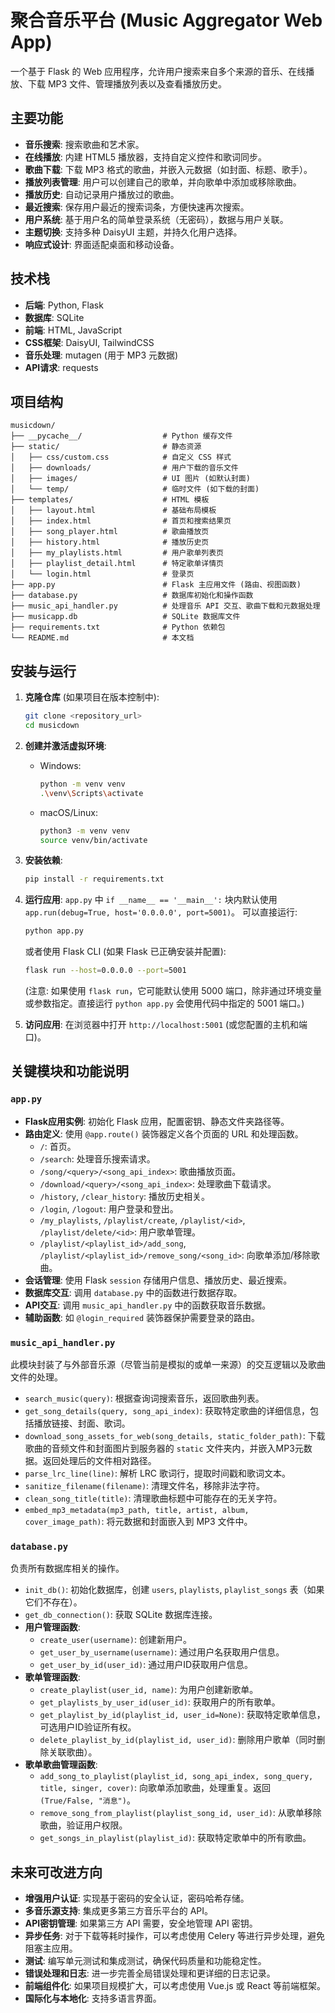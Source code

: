 # 聚合音乐平台 (Music Aggregator Web App)

一个基于 Flask 的 Web 应用程序，允许用户搜索来自多个来源的音乐、在线播放、下载 MP3 文件、管理播放列表以及查看播放历史。

## 主要功能

- **音乐搜索**: 搜索歌曲和艺术家。
- **在线播放**: 内建 HTML5 播放器，支持自定义控件和歌词同步。
- **歌曲下载**: 下载 MP3 格式的歌曲，并嵌入元数据（如封面、标题、歌手）。
- **播放列表管理**: 用户可以创建自己的歌单，并向歌单中添加或移除歌曲。
- **播放历史**: 自动记录用户播放过的歌曲。
- **最近搜索**: 保存用户最近的搜索词条，方便快速再次搜索。
- **用户系统**: 基于用户名的简单登录系统（无密码），数据与用户关联。
- **主题切换**: 支持多种 DaisyUI 主题，并持久化用户选择。
- **响应式设计**: 界面适配桌面和移动设备。

## 技术栈

- **后端**: Python, Flask
- **数据库**: SQLite
- **前端**: HTML, JavaScript
- **CSS框架**: DaisyUI, TailwindCSS
- **音乐处理**: mutagen (用于 MP3 元数据)
- **API请求**: requests

## 项目结构

```
musicdown/
├── __pycache__/                  # Python 缓存文件
├── static/                       # 静态资源
│   ├── css/custom.css            # 自定义 CSS 样式
│   ├── downloads/                # 用户下载的音乐文件
│   ├── images/                   # UI 图片 (如默认封面)
│   └── temp/                     # 临时文件 (如下载的封面)
├── templates/                    # HTML 模板
│   ├── layout.html               # 基础布局模板
│   ├── index.html                # 首页和搜索结果页
│   ├── song_player.html          # 歌曲播放页
│   ├── history.html              # 播放历史页
│   ├── my_playlists.html         # 用户歌单列表页
│   ├── playlist_detail.html      # 特定歌单详情页
│   └── login.html                # 登录页
├── app.py                        # Flask 主应用文件 (路由、视图函数)
├── database.py                   # 数据库初始化和操作函数
├── music_api_handler.py          # 处理音乐 API 交互、歌曲下载和元数据处理
├── musicapp.db                   # SQLite 数据库文件
├── requirements.txt              # Python 依赖包
└── README.md                     # 本文档
```

## 安装与运行

1.  **克隆仓库** (如果项目在版本控制中):
    ```bash
    git clone <repository_url>
    cd musicdown
    ```

2.  **创建并激活虚拟环境**:
    -   Windows:
        ```bash
        python -m venv venv
        .\venv\Scripts\activate
        ```
    -   macOS/Linux:
        ```bash
        python3 -m venv venv
        source venv/bin/activate
        ```

3.  **安装依赖**:
    ```bash
    pip install -r requirements.txt
    ```

4.  **运行应用**:
    `app.py` 中 `if __name__ == '__main__':` 块内默认使用 `app.run(debug=True, host='0.0.0.0', port=5001)`。
    可以直接运行:
    ```bash
    python app.py
    ```
    或者使用 Flask CLI (如果 Flask 已正确安装并配置):
    ```bash
    flask run --host=0.0.0.0 --port=5001 
    ```
    (注意: 如果使用 `flask run`，它可能默认使用 5000 端口，除非通过环境变量或参数指定。直接运行 `python app.py` 会使用代码中指定的 5001 端口。)


5.  **访问应用**:
    在浏览器中打开 `http://localhost:5001` (或您配置的主机和端口)。

## 关键模块和功能说明

### `app.py`
-   **Flask应用实例**: 初始化 Flask 应用，配置密钥、静态文件夹路径等。
-   **路由定义**: 使用 `@app.route()` 装饰器定义各个页面的 URL 和处理函数。
    -   `/`: 首页。
    -   `/search`: 处理音乐搜索请求。
    -   `/song/<query>/<song_api_index>`: 歌曲播放页面。
    -   `/download/<query>/<song_api_index>`: 处理歌曲下载请求。
    -   `/history`, `/clear_history`: 播放历史相关。
    -   `/login`, `/logout`: 用户登录和登出。
    -   `/my_playlists`, `/playlist/create`, `/playlist/<id>`, `/playlist/delete/<id>`: 用户歌单管理。
    -   `/playlist/<playlist_id>/add_song`, `/playlist/<playlist_id>/remove_song/<song_id>`: 向歌单添加/移除歌曲。
-   **会话管理**: 使用 Flask `session` 存储用户信息、播放历史、最近搜索。
-   **数据库交互**: 调用 `database.py` 中的函数进行数据存取。
-   **API交互**: 调用 `music_api_handler.py` 中的函数获取音乐数据。
-   **辅助函数**: 如 `@login_required` 装饰器保护需要登录的路由。

### `music_api_handler.py`
此模块封装了与外部音乐源（尽管当前是模拟的或单一来源）的交互逻辑以及歌曲文件的处理。
-   `search_music(query)`: 根据查询词搜索音乐，返回歌曲列表。
-   `get_song_details(query, song_api_index)`: 获取特定歌曲的详细信息，包括播放链接、封面、歌词。
-   `download_song_assets_for_web(song_details, static_folder_path)`: 下载歌曲的音频文件和封面图片到服务器的 `static` 文件夹内，并嵌入MP3元数据。返回处理后的文件相对路径。
-   `parse_lrc_line(line)`: 解析 LRC 歌词行，提取时间戳和歌词文本。
-   `sanitize_filename(filename)`: 清理文件名，移除非法字符。
-   `clean_song_title(title)`: 清理歌曲标题中可能存在的无关字符。
-   `embed_mp3_metadata(mp3_path, title, artist, album, cover_image_path)`: 将元数据和封面嵌入到 MP3 文件中。

### `database.py`
负责所有数据库相关的操作。
-   `init_db()`: 初始化数据库，创建 `users`, `playlists`, `playlist_songs` 表（如果它们不存在）。
-   `get_db_connection()`: 获取 SQLite 数据库连接。
-   **用户管理函数**:
    -   `create_user(username)`: 创建新用户。
    -   `get_user_by_username(username)`: 通过用户名获取用户信息。
    -   `get_user_by_id(user_id)`: 通过用户ID获取用户信息。
-   **歌单管理函数**:
    -   `create_playlist(user_id, name)`: 为用户创建新歌单。
    -   `get_playlists_by_user_id(user_id)`: 获取用户的所有歌单。
    -   `get_playlist_by_id(playlist_id, user_id=None)`: 获取特定歌单信息，可选用户ID验证所有权。
    -   `delete_playlist_by_id(playlist_id, user_id)`: 删除用户歌单（同时删除关联歌曲）。
-   **歌单歌曲管理函数**:
    -   `add_song_to_playlist(playlist_id, song_api_index, song_query, title, singer, cover)`: 向歌单添加歌曲，处理重复。返回 `(True/False, "消息")`。
    -   `remove_song_from_playlist(playlist_song_id, user_id)`: 从歌单移除歌曲，验证用户权限。
    -   `get_songs_in_playlist(playlist_id)`: 获取特定歌单中的所有歌曲。

## 未来可改进方向

- **增强用户认证**: 实现基于密码的安全认证，密码哈希存储。
- **多音乐源支持**: 集成更多第三方音乐平台的 API。
- **API密钥管理**: 如果第三方 API 需要，安全地管理 API 密钥。
- **异步任务**: 对于下载等耗时操作，可以考虑使用 Celery 等进行异步处理，避免阻塞主应用。
- **测试**: 编写单元测试和集成测试，确保代码质量和功能稳定性。
- **错误处理和日志**: 进一步完善全局错误处理和更详细的日志记录。
- **前端组件化**: 如果项目规模扩大，可以考虑使用 Vue.js 或 React 等前端框架。
- **国际化与本地化**: 支持多语言界面。 